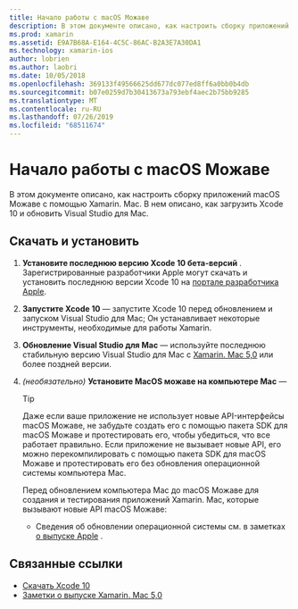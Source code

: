 ```yaml
---
title: Начало работы с macOS Можаве
description: В этом документе описано, как настроить сборку приложений macOS Можаве с помощью Xamarin. Mac. В нем описано, как загрузить Xcode 10 и обновить Visual Studio для Mac.
ms.prod: xamarin
ms.assetid: E9A7B68A-E164-4C5C-86AC-B2A3E7A30DA1
ms.technology: xamarin-ios
author: lobrien
ms.author: laobri
ms.date: 10/05/2018
ms.openlocfilehash: 369133f49566625dd677dc077ed8ff6a0bb0b4db
ms.sourcegitcommit: b07e0259d7b30413673a793ebf4aec2b75bb9285
ms.translationtype: MT
ms.contentlocale: ru-RU
ms.lasthandoff: 07/26/2019
ms.locfileid: "68511674"
---
```

# <a name="get-started-with-macos-mojave"></a>Начало работы с macOS Можаве

В этом документе описано, как настроить сборку приложений macOS Можаве с помощью Xamarin. Mac. В нем описано, как загрузить Xcode 10 и обновить Visual Studio для Mac.

## <a name="download-and-install"></a>Скачать и установить

1. **Установите последнюю версию Xcode 10 бета-версий** . Зарегистрированные разработчики Apple могут скачать и установить последнюю версии Xcode 10 на [портале разработчика Apple](https://developer.apple.com/download/).

2. **Запустите Xcode 10** — запустите Xcode 10 перед обновлением и запуском Visual Studio для Mac; Он устанавливает некоторые инструменты, необходимые для работы Xamarin.

3. **Обновление Visual Studio для Mac** — используйте последнюю стабильную версию Visual Studio для Mac с [Xamarin. Mac 5,0](https://github.com/xamarin/release-notes-archive/blob/master/release-notes/mac/xamarin.mac_5/xamarin.mac_5.0.md) или более поздней версии.

4. _(необязательно)_ **Установите MacOS можаве на компьютере Mac** —

   > [!TIP]
   > Даже если ваше приложение не использует новые API-интерфейсы macOS Можаве, не забудьте создать его с помощью пакета SDK для macOS Можаве и протестировать его, чтобы убедиться, что все работает правильно. Если приложение не вызывает новые API, его можно перекомпилировать с помощью пакета SDK для macOS Можаве и протестировать его без обновления операционной системы компьютера Mac.
   >
   > Перед обновлением компьютера Mac до macOS Можаве для создания и тестирования приложений Xamarin. Mac, которые вызывают новые API macOS Можаве:
   >
   > - Сведения об обновлении операционной системы см. в заметках [о выпуске Apple](https://developer.apple.com/download/) .

## <a name="related-links"></a>Связанные ссылки

- [Скачать Xcode 10](https://developer.apple.com/download/)
- [Заметки о выпуске Xamarin. Mac 5,0](https://docs.microsoft.com/xamarin/mac/release-notes/5/5.0/)
